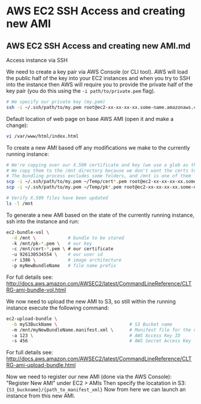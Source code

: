 # AWS EC2 SSH Access and creating new AMI

## AWS EC2 SSH Access and creating new AMI.md

Access instance via SSH

We need to create a key pair via AWS Console (or CLI tool). AWS will load the public half of the key into your EC2 instances and when you try to SSH into the instance then AWS will require you to provide the private half of the key pair (you do this using the `-i path/to/private.pem` flag).

```sh
# We specify our private key (my.pem)
ssh -i ~/.ssh/path/to/my.pem root@ec2-xx-xx-xx-xx.some-name.amazonaws.com
```

Default location of web page on base AWS AMI (open it and make a change):

```sh
vi /var/www/html/index.html
```

To create a new AMI based off any modifications we make to the currently running instance:

```sh
# We're copying over our X.509 certificate and key (we use a glob as the names are quite long)
# We copy them to the /mnt directory because we don't want the certs to be part of the new AMI generated
# The bundling process excludes some folders, and /mnt is one of them
scp -i ~/.ssh/path/to/my.pem ~/Temp/cert*.pem root@ec2-xx-xx-xx-xx.some-name.amazonaws.com:/mnt
scp -i ~/.ssh/path/to/my.pem ~/Temp/pk*.pem root@ec2-xx-xx-xx-xx.some-name.amazonaws.com:/mnt

# Verify X.509 files have been updated
ls -l /mnt
```

To generate a new AMI based on the state of the currently running instance, ssh into the instance and run:

```sh
ec2-bundle-vol \
  -d /mnt \            # bundle to be stored
  -k /mnt/pk-*.pem \   # our key
  -c /mnt/cert-*.pem \ # our certificate
  -u 926130534554 \    # our user id
  -r i386 \            # image architecture
  -p myNewBundleName   # file name prefix
```

For full details see: http://docs.aws.amazon.com/AWSEC2/latest/CommandLineReference/CLTRG-ami-bundle-vol.html

We now need to upload the new AMI to S3, so still within the running instance execute the following command:

```sh
ec2-upload-bundle \
  -b myS3BuckName \                           # S3 Bucket name
  -m /mnt/myNewBundleName.manifest.xml \      # Manifest file for the new AMI bundle
  -a 123 \                                    # AWS Access Key ID
  -s 456                                      # AWS Secret Access Key
```

For full details see: http://docs.aws.amazon.com/AWSEC2/latest/CommandLineReference/CLTRG-ami-upload-bundle.html

Now we need to register our new AMI (done via the AWS Console): "Register New AMI" under EC2 > AMIs 
Then specify the locatation in S3: `{S3_buckname}/{path_to_manifest_xml}`
Now from here we can launch an instance from this new AMI.

